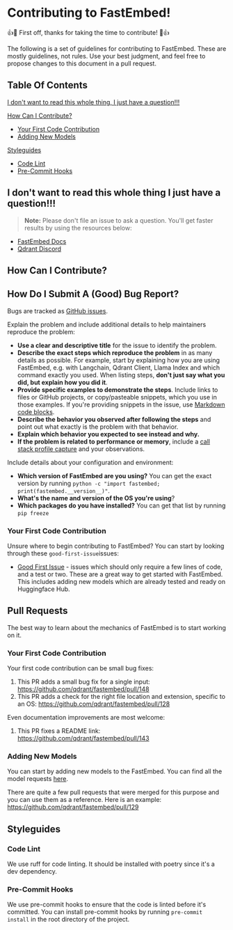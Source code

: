 # Contributing to FastEmbed!

:+1::tada: First off, thanks for taking the time to contribute! :tada::+1:

The following is a set of guidelines for contributing to FastEmbed. These are mostly guidelines, not rules. Use your best judgment, and feel free to propose changes to this document in a pull request.

## Table Of Contents

[I don't want to read this whole thing, I just have a question!!!](#i-dont-want-to-read-this-whole-thing-i-just-have-a-question)

[How Can I Contribute?](#how-can-i-contribute)
  * [Your First Code Contribution](#your-first-code-contribution)
  * [Adding New Models](#adding-new-models)

[Styleguides](#styleguides)
  * [Code Lint](#code-lint)
  * [Pre-Commit Hooks](#pre-commit-hooks)
 
## I don't want to read this whole thing I just have a question!!!

> **Note:** Please don't file an issue to ask a question. You'll get faster results by using the resources below:

* [FastEmbed Docs](https://qdrant.github.io/fastembed/)
* [Qdrant Discord](https://discord.gg/Qy6HCJK9Dc)

## How Can I Contribute?

## How Do I Submit A (Good) Bug Report?

Bugs are tracked as [GitHub issues](https://guides.github.com/features/issues/). 

Explain the problem and include additional details to help maintainers reproduce the problem:

* **Use a clear and descriptive title** for the issue to identify the problem.
* **Describe the exact steps which reproduce the problem** in as many details as possible. For example, start by explaining how you are using FastEmbed, e.g. with Langchain, Qdrant Client, Llama Index and which command exactly you used. When listing steps, **don't just say what you did, but explain how you did it**.
* **Provide specific examples to demonstrate the steps**. Include links to files or GitHub projects, or copy/pasteable snippets, which you use in those examples. If you're providing snippets in the issue, use [Markdown code blocks](https://help.github.com/articles/markdown-basics/#multiple-lines).
* **Describe the behavior you observed after following the steps** and point out what exactly is the problem with that behavior.
* **Explain which behavior you expected to see instead and why.**
* **If the problem is related to performance or memory**, include a [call stack profile capture](https://github.com/joerick/pyinstrument) and your observations. 

Include details about your configuration and environment:

* **Which version of FastEmbed are you using?** You can get the exact version by running `python -c "import fastembed; print(fastembed.__version__)"`.
* **What's the name and version of the OS you're using**?
* **Which packages do you have installed?** You can get that list by running `pip freeze`

### Your First Code Contribution

Unsure where to begin contributing to FastEmbed? You can start by looking through these `good-first-issue`issues:

* [Good First Issue](https://github.com/qdrant/fastembed/labels/good%20first%20issue) - issues which should only require a few lines of code, and a test or two. These are a great way to get started with FastEmbed. This includes adding new models which are already tested and ready on Huggingface Hub. 

## Pull Requests

The best way to learn about the mechanics of FastEmbed is to start working on it. 

### Your First Code Contribution
Your first code contribution can be small bug fixes:
1. This PR adds a small bug fix for a single input: https://github.com/qdrant/fastembed/pull/148
2. This PR adds a check for the right file location and extension, specific to an OS: https://github.com/qdrant/fastembed/pull/128

Even documentation improvements are most welcome:
1. This PR fixes a README link: https://github.com/qdrant/fastembed/pull/143

### Adding New Models
You can start by adding new models to the FastEmbed. You can find all the model requests [here](https://github.com/qdrant/fastembed/labels/model%20request). 


There are quite a few pull requests that were merged for this purpose and you can use them as a reference. Here is an example: https://github.com/qdrant/fastembed/pull/129 

## Styleguides

### Code Lint
We use ruff for code linting. It should be installed with poetry since it's a dev dependency.

### Pre-Commit Hooks
We use pre-commit hooks to ensure that the code is linted before it's committed. You can install pre-commit hooks by running `pre-commit install` in the root directory of the project.
